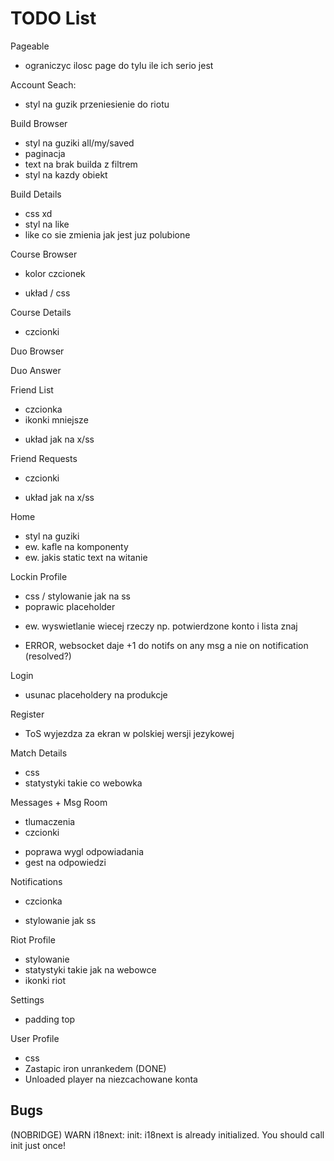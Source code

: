 # TODO List

Pageable

* ograniczyc ilosc page do tylu ile ich serio jest

Account Seach:

- styl na guzik przeniesienie do riotu

Build Browser

- styl na guziki all/my/saved
- paginacja
- text na brak builda z filtrem
- styl na kazdy obiekt

Build Details

- css xd
- styl na like
- like co sie zmienia jak jest juz polubione

Course Browser

- kolor czcionek

* układ / css

Course Details

- czcionki

Duo Browser

Duo Answer

Friend List

- czcionka
- ikonki mniejsze

* układ jak na x/ss

Friend Requests

- czcionki

* układ jak na x/ss

Home

- styl na guziki
- ew. kafle na komponenty
- ew. jakis static text na witanie

Lockin Profile

- css / stylowanie jak na ss
- poprawic placeholder

* ew. wyswietlanie wiecej rzeczy np. potwierdzone konto i lista znaj

- ERROR, websocket daje +1 do notifs on any msg a nie on notification (resolved?)

Login

- usunac placeholdery na produkcje

Register

- ToS wyjezdza za ekran w polskiej wersji jezykowej

Match Details

- css
- statystyki takie co webowka

Messages + Msg Room

- tlumaczenia
- czcionki

* poprawa wygl odpowiadania
* gest na odpowiedzi

Notifications

- czcionka

* stylowanie jak ss

Riot Profile

- stylowanie
- statystyki takie jak na webowce
- ikonki riot

Settings

- padding top

User Profile

- css
- Zastapic iron unrankedem (DONE)
- Unloaded player na niezcachowane konta

## Bugs

(NOBRIDGE) WARN i18next: init: i18next is already initialized. You should call init just once!
